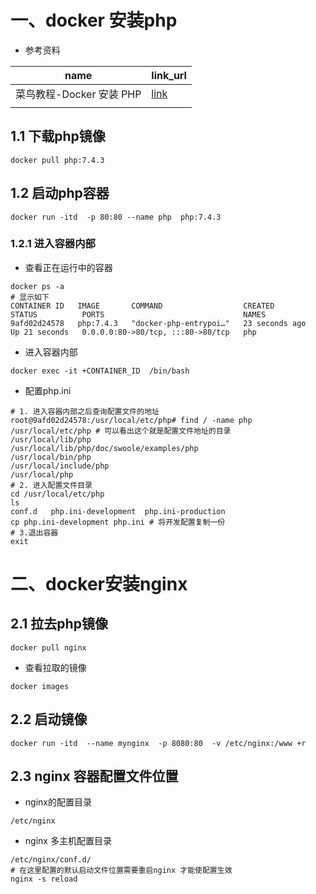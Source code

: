 #  一、docker 安装php

- 参考资料

| name                     | link_url                                                     |
| ------------------------ | ------------------------------------------------------------ |
| 菜鸟教程-Docker 安装 PHP | [link](https://www.runoob.com/docker/docker-install-php.html) |
|                          |                                                              |



##  1.1  下载php镜像

```shell
docker pull php:7.4.3
```

## 1.2 启动php容器

```shell
docker run -itd  -p 80:80 --name php  php:7.4.3
```

### 1.2.1 进入容器内部

- 查看正在运行中的容器

```shell
docker ps -a
# 显示如下
CONTAINER ID   IMAGE       COMMAND                  CREATED          STATUS          PORTS                               NAMES
9afd02d24578   php:7.4.3   "docker-php-entrypoi…"   23 seconds ago   Up 21 seconds   0.0.0.0:80->80/tcp, :::80->80/tcp   php
```

- 进入容器内部

```shell
docker exec -it +CONTAINER_ID  /bin/bash
```

- 配置php.ini

```shell
# 1. 进入容器内部之后查询配置文件的地址
root@9afd02d24578:/usr/local/etc/php# find / -name php
/usr/local/etc/php # 可以看出这个就是配置文件地址的目录
/usr/local/lib/php
/usr/local/lib/php/doc/swoole/examples/php
/usr/local/bin/php
/usr/local/include/php
/usr/local/php
# 2. 进入配置文件目录
cd /usr/local/etc/php
ls
conf.d   php.ini-development  php.ini-production
cp php.ini-development php.ini # 将开发配置复制一份
# 3.退出容器
exit
```

# 二、docker安装nginx

## 2.1 拉去php镜像

```shell
docker pull nginx 
```

- 查看拉取的镜像

```shell
docker images
```

## 2.2  启动镜像

```shell
docker run -itd  --name mynginx  -p 8080:80  -v /etc/nginx:/www +r
```

## 2.3 nginx 容器配置文件位置

- nginx的配置目录

```shell
/etc/nginx
```

- nginx 多主机配置目录

```shell
/etc/nginx/conf.d/
# 在这里配置的默认启动文件位置需要重启nginx 才能使配置生效
nginx -s reload
```



